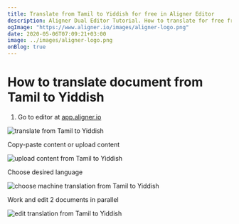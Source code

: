 ```yaml
---
title: Translate from Tamil to Yiddish for free in Aligner Editor
description: Aligner Dual Editor Tutorial. How to translate for free from Tamil to Yiddish. Aligner is multilingual document management platform. 
ogImage: "https://www.aligner.io/images/aligner-logo.png"
date: 2020-05-06T07:09:21+03:00
image: ../images/aligner-logo.png
onBlog: true
---
```


# How to translate document from Tamil to Yiddish

1. Go to editor at [app.aligner.io](https://app.aligner.io "Aligner App web page")

![translate from Tamil to Yiddish](../aligner-blank-editor.png "translate from Tamil to Yiddish")

Copy-paste content or upload content

![upload content from Tamil to Yiddish](../aligner-uploaded-document.png "upload content from Tamil to Yiddish")

Choose desired language

![choose machine translation from Tamil to Yiddish](../aligner-language-dropdown.png "choose machine translation from Tamil to Yiddish")

Work and edit 2 documents in parallel

![edit translation from Tamil to Yiddish](../aligner-double-sitded-editor.png "edit translation from Tamil to Yiddish")

